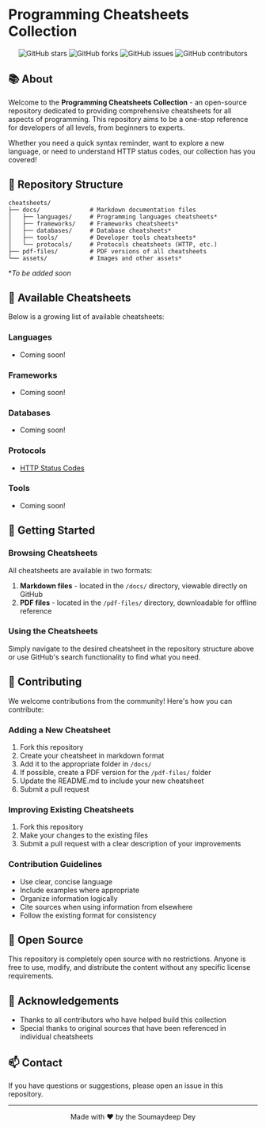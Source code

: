 # Programming Cheatsheets Collection

<div align="center">
  
![GitHub stars](https://img.shields.io/github/stars/Soumyadeep-Dey123/cheatsheets?style=social)
![GitHub forks](https://img.shields.io/github/forks/Soumyadeep-Dey123/cheatsheets?style=social)
![GitHub issues](https://img.shields.io/github/issues/Soumyadeep-Dey123/cheatsheets)
![GitHub contributors](https://img.shields.io/github/contributors/Soumyadeep-Dey123/cheatsheets)

</div>

## 📚 About

Welcome to the **Programming Cheatsheets Collection** - an open-source repository dedicated to providing comprehensive cheatsheets for all aspects of programming. This repository aims to be a one-stop reference for developers of all levels, from beginners to experts.

Whether you need a quick syntax reminder, want to explore a new language, or need to understand HTTP status codes, our collection has you covered!

## 📂 Repository Structure

```
cheatsheets/
├── docs/              # Markdown documentation files
│   ├── languages/     # Programming languages cheatsheets*
│   ├── frameworks/    # Frameworks cheatsheets*
│   ├── databases/     # Database cheatsheets*
│   ├── tools/         # Developer tools cheatsheets*
│   └── protocols/     # Protocols cheatsheets (HTTP, etc.)
├── pdf-files/         # PDF versions of all cheatsheets
└── assets/            # Images and other assets*
```
**To be added soon*


## 📑 Available Cheatsheets

Below is a growing list of available cheatsheets:

### Languages
- Coming soon!

### Frameworks
- Coming soon!

### Databases
- Coming soon!

### Protocols
- [HTTP Status Codes](./docs/protocols/HTTP-status-codes.md)

### Tools
- Coming soon!

## 🚀 Getting Started

### Browsing Cheatsheets

All cheatsheets are available in two formats:
1. **Markdown files** - located in the `/docs/` directory, viewable directly on GitHub
2. **PDF files** - located in the `/pdf-files/` directory, downloadable for offline reference

### Using the Cheatsheets

Simply navigate to the desired cheatsheet in the repository structure above or use GitHub's search functionality to find what you need.

## 🤝 Contributing

We welcome contributions from the community! Here's how you can contribute:

### Adding a New Cheatsheet

1. Fork this repository
2. Create your cheatsheet in markdown format
3. Add it to the appropriate folder in `/docs/`
4. If possible, create a PDF version for the `/pdf-files/` folder
5. Update the README.md to include your new cheatsheet
6. Submit a pull request

### Improving Existing Cheatsheets

1. Fork this repository
2. Make your changes to the existing files
3. Submit a pull request with a clear description of your improvements

### Contribution Guidelines

- Use clear, concise language
- Include examples where appropriate
- Organize information logically
- Cite sources when using information from elsewhere
- Follow the existing format for consistency

## 📄 Open Source

This repository is completely open source with no restrictions. Anyone is free to use, modify, and distribute the content without any specific license requirements.

## 🙏 Acknowledgements

- Thanks to all contributors who have helped build this collection
- Special thanks to original sources that have been referenced in individual cheatsheets

## 📫 Contact

If you have questions or suggestions, please open an issue in this repository.

---

<div align="center">
  <p>Made with ❤️ by the Soumaydeep Dey</p>
</div>